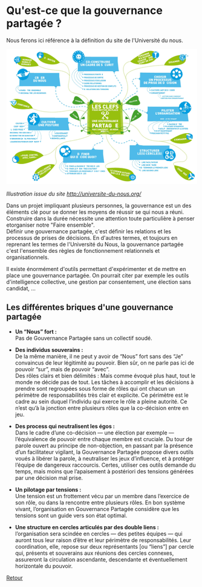 # Qu'est-ce que la gouvernance partagée ?

Nous ferons ici référence à la définition du site de l'Université du nous.  

<img src="files/map-gouv.jpg">  

*Illustration issue du site http://universite-du-nous.org/*  

Dans un projet impliquant plusieurs personnes, la gouvernance est un des éléments clé pour se donner les moyens de réussir se qui nous a réuni. Construire dans la durée nécessite une attention toute particulière à penser etorganiser notre "Faire ensemble".  
Définir une gouvernance partagée, c'est définir les relations et les processus de prises de décisions.
En d'autres termes, et toujours en reprenant les termes de l'Université du Nous, la gouvernance partagée c'est l'ensemble des règles de fonctionnement relationnels et organisationnels.  

Il existe énormément d'outils permettant d'expérimenter et de mettre en place une gouvernance partagée. On pourrait citer par exemple les outils d'intelligence collective, une gestion par consentement, une élection sans candidat, ...  

## Les différentes briques d'une gouvernance partagée  

* **Un “Nous” fort :**  
Pas de Gouvernance Partagée sans un collectif soudé.

* **Des individus souverains :**  
De la même manière, il ne peut y avoir de “Nous” fort sans des “Je” convaincus de leur légitimité au pouvoir. Bien sûr, on ne parle pas ici de pouvoir “sur”, mais de pouvoir “avec”.  
Des rôles clairs et bien délimités : Mais comme évoqué plus haut, tout le monde ne décide pas de tout. Les tâches à accomplir et les décisions à prendre sont regroupées sous forme de rôles qui ont chacun un périmètre de responsabilités très clair et explicite. Ce périmètre est le cadre au sein duquel l’individu qui exerce le rôle a pleine autorité. Ce n’est qu’à la jonction entre plusieurs rôles que la co-décision entre en jeu.  

* **Des process qui neutralisent les égos :**  
Dans le cadre d’une co-décision — une élection par exemple — l’équivalence de pouvoir entre chaque membre est cruciale. Du tour de parole ouvert au principe de non-objection, en passant par la présence d’un facilitateur vigilant, la Gouvernance Partagée propose divers outils voués à libérer la parole, à neutraliser les jeux d’influence, et à protéger l’équipe de dangereux raccourcis. Certes, utiliser ces outils demande du temps, mais moins que l’apaisement à postériori des tensions générées par une décision mal prise.  

* **Un pilotage par tensions :**  
Une tension est un frottement vécu par un membre dans l’exercice de son rôle, ou dans la rencontre entre plusieurs rôles. En bon système vivant, l’organisation en Gouvernance Partagée considère que les tensions sont un guide vers son état optimal.  

* **Une structure en cercles articulés par des double liens :**  
l’organisation sera scindée en cercles — des petites équipes — qui auront tous leur raison d’être et leur périmètre de responsabilités.   Leur coordination, elle, repose sur deux représentants [ou “liens”] par cercle qui, présents et souverains aux réunions des cercles connexes, assureront la circulation ascendante, descendante et éventuellement horizontale du pouvoir.


[Retour](README.md)
